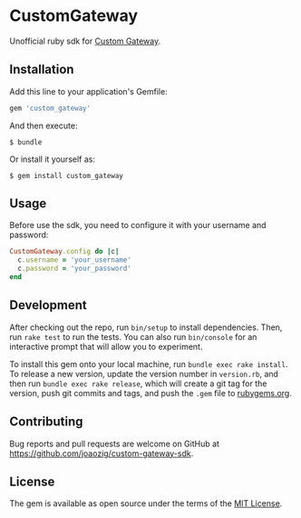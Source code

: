 # CustomGateway

Unofficial ruby sdk for [Custom Gateway](http://www.custom-gateway.co.uk/).

## Installation

Add this line to your application's Gemfile:

```ruby
gem 'custom_gateway'
```

And then execute:

    $ bundle

Or install it yourself as:

    $ gem install custom_gateway

## Usage

Before use the sdk, you need to configure it with your username and password:

```ruby
CustomGateway.config do |c|
  c.username = 'your_username'
  c.password = 'your_password'
end
```

## Development

After checking out the repo, run `bin/setup` to install dependencies. Then, run `rake test` to run the tests. You can also run `bin/console` for an interactive prompt that will allow you to experiment.

To install this gem onto your local machine, run `bundle exec rake install`. To release a new version, update the version number in `version.rb`, and then run `bundle exec rake release`, which will create a git tag for the version, push git commits and tags, and push the `.gem` file to [rubygems.org](https://rubygems.org).

## Contributing

Bug reports and pull requests are welcome on GitHub at https://github.com/joaozig/custom-gateway-sdk.

## License

The gem is available as open source under the terms of the [MIT License](https://opensource.org/licenses/MIT).
